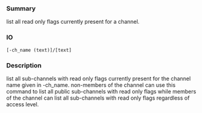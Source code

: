 ### Summary ###

list all read only flags currently present for a channel.

### IO ###

```[-ch_name (text)]/[text]```

### Description ###

list all sub-channels with read only flags currently present for the channel name given in -ch_name. non-members of the channel can use this command to list all public sub-channels with read only flags while members of the channel can list all sub-channels with read only flags regardless of access level.